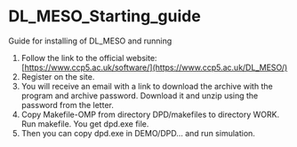 # DL_MESO_Starting_guide
Guide for installing of DL_MESO and running

1. Follow the link to the official website: [https://www.ccp5.ac.uk/software/](https://www.ccp5.ac.uk/DL_MESO/)
2. Register on the site.
3. You will receive an email with a link to download the archive with the program and archive password. Download it and unzip using the password from the letter.
5. Copy Makefile-OMP from directory DPD/makefiles to directory WORK. Run makefile. You get dpd.exe file.
6. Then you can copy dpd.exe in DEMO/DPD... and run simulation.
